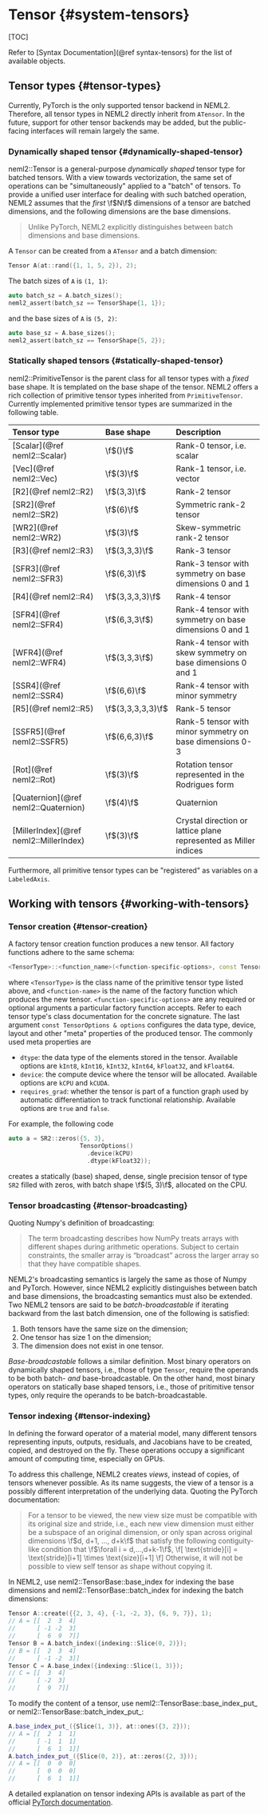 # Tensor {#system-tensors}

[TOC]

Refer to [Syntax Documentation](@ref syntax-tensors) for the list of available objects.

## Tensor types {#tensor-types}

Currently, PyTorch is the only supported tensor backend in NEML2. Therefore, all tensor types in NEML2 directly inherit from `ATensor`. In the future, support for other tensor backends may be added, but the public-facing interfaces will remain largely the same.

### Dynamically shaped tensor {#dynamically-shaped-tensor}

neml2::Tensor is a general-purpose *dynamically shaped* tensor type for batched tensors. With a view towards vectorization, the same set of operations can be "simultaneously" applied to a "batch" of tensors. To provide a unified user interface for dealing with such batched operation, NEML2 assumes that the *first* \f$N\f$ dimensions of a tensor are batched dimensions, and the following dimensions are the base dimensions.

> Unlike PyTorch, NEML2 explicitly distinguishes between batch dimensions and base dimensions.

A `Tensor` can be created from a `ATensor` and a batch dimension:
```cpp
Tensor A(at::rand({1, 1, 5, 2}), 2);
```
The batch sizes of `A` is `(1, 1)`:
```cpp
auto batch_sz = A.batch_sizes();
neml2_assert(batch_sz == TensorShape{1, 1});
```
and the base sizes of `A` is `(5, 2)`:
```cpp
auto base_sz = A.base_sizes();
neml2_assert(batch_sz == TensorShape{5, 2});
```

### Statically shaped tensors {#statically-shaped-tensor}

neml2::PrimitiveTensor is the parent class for all tensor types with a *fixed* base shape. It is templated on the base shape of the tensor. NEML2 offers a rich collection of primitive tensor types inherited from `PrimitiveTensor`. Currently implemented primitive tensor types are summarized in the following table.

| Tensor type                            | Base shape        | Description                                                      |
| :------------------------------------- | :---------------- | :--------------------------------------------------------------- |
| [Scalar](@ref neml2::Scalar)           | \f$()\f$          | Rank-0 tensor, i.e. scalar                                       |
| [Vec](@ref neml2::Vec)                 | \f$(3)\f$         | Rank-1 tensor, i.e. vector                                       |
| [R2](@ref neml2::R2)                   | \f$(3,3)\f$       | Rank-2 tensor                                                    |
| [SR2](@ref neml2::SR2)                 | \f$(6)\f$         | Symmetric rank-2 tensor                                          |
| [WR2](@ref neml2::WR2)                 | \f$(3)\f$         | Skew-symmetric rank-2 tensor                                     |
| [R3](@ref neml2::R3)                   | \f$(3,3,3)\f$     | Rank-3 tensor                                                    |
| [SFR3](@ref neml2::SFR3)               | \f$(6,3)\f$       | Rank-3 tensor with symmetry on base dimensions 0 and 1           |
| [R4](@ref neml2::R4)                   | \f$(3,3,3,3)\f$   | Rank-4 tensor                                                    |
| [SFR4](@ref neml2::SFR4)               | \f$(6,3,3\f$)     | Rank-4 tensor with symmetry on base dimensions 0 and 1           |
| [WFR4](@ref neml2::WFR4)               | \f$(3,3,3\f$)     | Rank-4 tensor with skew symmetry on base dimensions 0 and 1      |
| [SSR4](@ref neml2::SSR4)               | \f$(6,6)\f$       | Rank-4 tensor with minor symmetry                                |
| [R5](@ref neml2::R5)                   | \f$(3,3,3,3,3)\f$ | Rank-5 tensor                                                    |
| [SSFR5](@ref neml2::SSFR5)             | \f$(6,6,3)\f$     | Rank-5 tensor with minor symmetry on base dimensions 0-3         |
| [Rot](@ref neml2::Rot)                 | \f$(3)\f$         | Rotation tensor represented in the Rodrigues form                |
| [Quaternion](@ref neml2::Quaternion)   | \f$(4)\f$         | Quaternion                                                       |
| [MillerIndex](@ref neml2::MillerIndex) | \f$(3)\f$         | Crystal direction or lattice plane represented as Miller indices |

Furthermore, all primitive tensor types can be "registered" as variables on a `LabeledAxis`.

## Working with tensors {#working-with-tensors}

### Tensor creation {#tensor-creation}

A factory tensor creation function produces a new tensor. All factory functions adhere to the same schema:
```cpp
<TensorType>::<function_name>(<function-specific-options>, const TensorOptions & options);
```
where `<TensorType>` is the class name of the primitive tensor type listed above, and `<function-name>` is the name of the factory function which produces the new tensor. `<function-specific-options>` are any required or optional arguments a particular factory function accepts. Refer to each tensor type's class documentation for the concrete signature. The last argument `const TensorOptions & options` configures the data type, device, layout and other "meta" properties of the produced tensor. The commonly used meta properties are
- `dtype`: the data type of the elements stored in the tensor. Available options are `kInt8`, `kInt16`, `kInt32`, `kInt64`, `kFloat32`, and `kFloat64`.
- `device`: the compute device where the tensor will be allocated. Available options are `kCPU` and `kCUDA`.
- `requires_grad`: whether the tensor is part of a function graph used by automatic differentiation to track functional relationship. Available options are `true` and `false`.

For example, the following code
```cpp
auto a = SR2::zeros({5, 3},
                    TensorOptions()
                      .device(kCPU)
                      .dtype(kFloat32));
```
creates a statically (base) shaped, dense, single precision tensor of type `SR2` filled with zeros, with batch shape \f$(5, 3)\f$, allocated on the CPU.

### Tensor broadcasting {#tensor-broadcasting}

Quoting Numpy's definition of broadcasting:

> The term broadcasting describes how NumPy treats arrays with different shapes during arithmetic operations. Subject to certain constraints, the smaller array is “broadcast” across the larger array so that they have compatible shapes.

NEML2's broadcasting semantics is largely the same as those of Numpy and PyTorch. However, since NEML2 explicitly distinguishes between batch and base dimensions, the broadcasting semantics must also be extended. Two NEML2 tensors are said to be _batch-broadcastable_ if iterating backward from the last batch dimension, one of the following is satisfied:
1. Both tensors have the same size on the dimension;
2. One tensor has size 1 on the dimension;
3. The dimension does not exist in one tensor.

_Base-broadcastable_ follows a similar definition. Most binary operators on dynamically shaped tensors, i.e., those of type `Tensor`, require the operands to be both batch- _and_ base-broadcastable. On the other hand, most binary operators on statically base shaped tensors, i.e., those of pritimitive tensor types, only require the operands to be batch-broadcastable.

### Tensor indexing {#tensor-indexing}

In defining the forward operator of a material model, many different tensors representing inputs, outputs, residuals, and Jacobians have to be created, copied, and destroyed on the fly. These operations occupy a significant amount of computing time, especially on GPUs.

To address this challenge, NEML2 creates *views*, instead of copies, of tensors whenever possible. As its name suggests, the view of a tensor is a possibly different interpretation of the underlying data. Quoting the PyTorch documentation:

> For a tensor to be viewed, the new view size must be compatible with its original size and stride, i.e., each new view dimension must either be a subspace of an original dimension, or only span across original dimensions \f$d, d+1, ..., d+k\f$ that satisfy the following contiguity-like condition that \f$\forall i = d,...,d+k-1\f$,
> \f[
> \text{stride}[i] = \text{stride}[i+1] \times \text{size}[i+1]
> \f]
> Otherwise, it will not be possible to view self tensor as shape without copying it.

In NEML2, use neml2::TensorBase::base_index for indexing the base dimensions and neml2::TensorBase::batch_index for indexing the batch dimensions:
```cpp
Tensor A::create({{2, 3, 4}, {-1, -2, 3}, {6, 9, 7}}, 1);
// A = [[  2  3  4]
//      [ -1 -2  3]
//      [  6  9  7]]
Tensor B = A.batch_index({indexing::Slice(0, 2)});
// B = [[  2  3  4]
//      [ -1 -2  3]]
Tensor C = A.base_index({indexing::Slice(1, 3)});
// C = [[  3  4]
//      [ -2  3]
//      [  9  7]]
```
To modify the content of a tensor, use neml2::TensorBase::base_index_put_ or neml2::TensorBase::batch_index_put_:
```cpp
A.base_index_put_({Slice(1, 3)}, at::ones({3, 2}));
// A = [[  2  1  1]
//      [ -1  1  1]
//      [  6  1  1]]
A.batch_index_put_({Slice(0, 2)}, at::zeros({2, 3}));
// A = [[  0  0  0]
//      [  0  0  0]
//      [  6  1  1]]
```
A detailed explanation on tensor indexing APIs is available as part of the official [PyTorch documentation](https://pytorch.org/cppdocs/notes/tensor_indexing.html).

